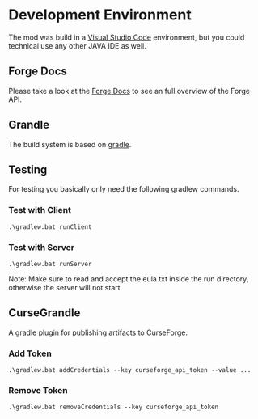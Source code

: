 # Development Environment

The mod was build in a [Visual Studio Code][visual_studio_code] environment, but you could technical use any other JAVA IDE as well.

## Forge Docs

Please take a look at the [Forge Docs][forge_docs] to see an full overview of the Forge API.

## Grandle

The build system is based on [gradle][gradle].

## Testing

For testing you basically only need the following gradlew commands.

### Test with Client

`.\gradlew.bat runClient`

### Test with Server

`.\gradlew.bat runServer`

Note: Make sure to read and accept the eula.txt inside the run directory, otherwise the server will not start.

## CurseGrandle

A gradle plugin for publishing artifacts to CurseForge.

### Add Token

`.\gradlew.bat addCredentials --key curseforge_api_token --value ...`

### Remove Token

`.\gradlew.bat removeCredentials --key curseforge_api_token`

[forge_docs]: https://mcforge.readthedocs.io/en/latest/
[gradle]: https://docs.gradle.org/
[visual_studio_code]: https://code.visualstudio.com/
